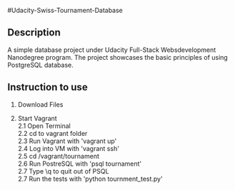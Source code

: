 #Udacity-Swiss-Tournament-Database

## Description
A simple database project under Udacity Full-Stack Websdevelopment Nanodegree program. The project showcases the basic principles of using PostgreSQL database.

## Instruction to use

1. Download Files

2. Start Vagrant
   <br />2.1 Open Terminal
   <br />2.2 cd to vagrant folder
   <br />2.3 Run Vagrant with 'vagrant up'
   <br />2.4 Log into VM with 'vagrant ssh'
   <br />2.5 cd /vagrant/tournament
   <br />2.6 Run PostreSQL with 'psql tournament'
   <br />2.7 Type \q to quit out of PSQL
   <br />2.7 Run the tests with 'python tournment_test.py'
